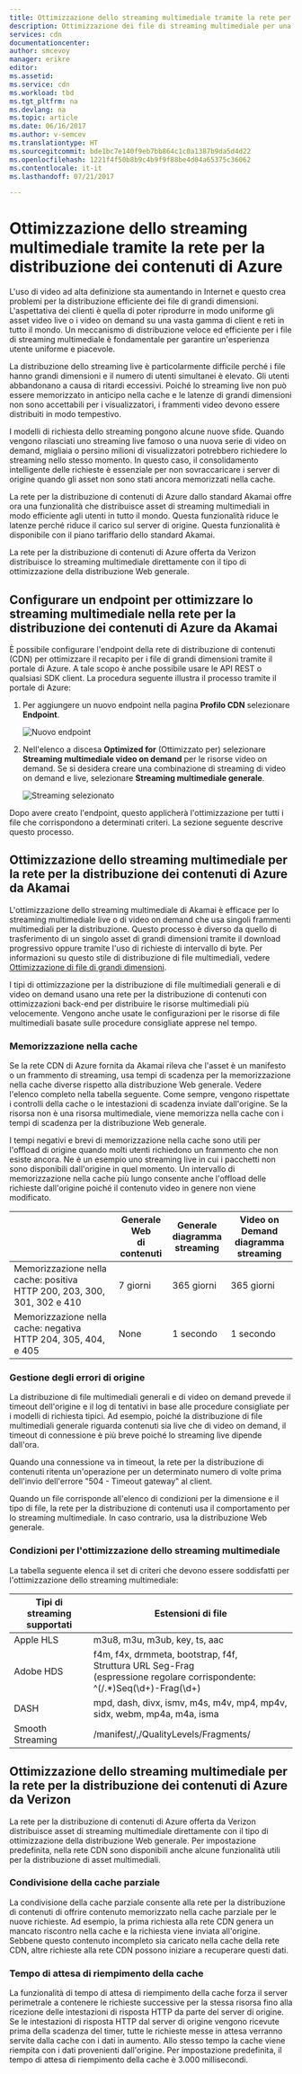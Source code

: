 ```yaml
---
title: Ottimizzazione dello streaming multimediale tramite la rete per la distribuzione dei contenuti di Azure
description: Ottimizzazione dei file di streaming multimediale per una distribuzione uniforme
services: cdn
documentationcenter: 
author: smcevoy
manager: erikre
editor: 
ms.assetid: 
ms.service: cdn
ms.workload: tbd
ms.tgt_pltfrm: na
ms.devlang: na
ms.topic: article
ms.date: 06/16/2017
ms.author: v-semcev
ms.translationtype: HT
ms.sourcegitcommit: bde1bc7e140f9eb7bb864c1c0a1387b9da5d4d22
ms.openlocfilehash: 1221f4f50b8b9c4b9f9f88be4d04a65375c36062
ms.contentlocale: it-it
ms.lasthandoff: 07/21/2017

---
```

# <a name="media-streaming-optimization-via-the-azure-content-delivery-network"></a>Ottimizzazione dello streaming multimediale tramite la rete per la distribuzione dei contenuti di Azure 
 
L'uso di video ad alta definizione sta aumentando in Internet e questo crea problemi per la distribuzione efficiente dei file di grandi dimensioni. L'aspettativa dei clienti è quella di poter riprodurre in modo uniforme gli asset video live o i video on demand su una vasta gamma di client e reti in tutto il mondo. Un meccanismo di distribuzione veloce ed efficiente per i file di streaming multimediale è fondamentale per garantire un'esperienza utente uniforme e piacevole.  

La distribuzione dello streaming live è particolarmente difficile perché i file hanno grandi dimensioni e il numero di utenti simultanei è elevato. Gli utenti abbandonano a causa di ritardi eccessivi. Poiché lo streaming live non può essere memorizzato in anticipo nella cache e le latenze di grandi dimensioni non sono accettabili per i visualizzatori, i frammenti video devono essere distribuiti in modo tempestivo. 

I modelli di richiesta dello streaming pongono alcune nuove sfide. Quando vengono rilasciati uno streaming live famoso o una nuova serie di video on demand, migliaia o persino milioni di visualizzatori potrebbero richiedere lo streaming nello stesso momento. In questo caso, il consolidamento intelligente delle richieste è essenziale per non sovraccaricare i server di origine quando gli asset non sono stati ancora memorizzati nella cache.
 
La rete per la distribuzione di contenuti di Azure dallo standard Akamai offre ora una funzionalità che distribuisce asset di streaming multimediali in modo efficiente agli utenti in tutto il mondo. Questa funzionalità riduce le latenze perché riduce il carico sul server di origine. Questa funzionalità è disponibile con il piano tariffario dello standard Akamai. 

La rete per la distribuzione di contenuti di Azure offerta da Verizon distribuisce lo streaming multimediale direttamente con il tipo di ottimizzazione della distribuzione Web generale.
 
## <a name="configure-an-endpoint-to-optimize-media-streaming-in-the-azure-content-delivery-network-from-akamai"></a>Configurare un endpoint per ottimizzare lo streaming multimediale nella rete per la distribuzione dei contenuti di Azure da Akamai
 
È possibile configurare l'endpoint della rete di distribuzione di contenuti (CDN) per ottimizzare il recapito per i file di grandi dimensioni tramite il portale di Azure. A tale scopo è anche possibile usare le API REST o qualsiasi SDK client. La procedura seguente illustra il processo tramite il portale di Azure:

1. Per aggiungere un nuovo endpoint nella pagina **Profilo CDN** selezionare **Endpoint**.
  
    ![Nuovo endpoint](./media/cdn-media-streaming-optimization/01_Adding.png)

2. Nell'elenco a discesa **Optimized for** (Ottimizzato per) selezionare **Streaming multimediale video on demand** per le risorse video on demand. Se si desidera creare una combinazione di streaming di video on demand e live, selezionare **Streaming multimediale generale**.

    ![Streaming selezionato](./media/cdn-media-streaming-optimization/02_Creating.png) 
 
Dopo avere creato l'endpoint, questo applicherà l'ottimizzazione per tutti i file che corrispondono a determinati criteri. La sezione seguente descrive questo processo. 
 
## <a name="media-streaming-optimizations-for-the-azure-content-delivery-network-from-akamai"></a>Ottimizzazione dello streaming multimediale per la rete per la distribuzione dei contenuti di Azure da Akamai
 
L'ottimizzazione dello streaming multimediale di Akamai è efficace per lo streaming multimediale live o di video on demand che usa singoli frammenti multimediali per la distribuzione. Questo processo è diverso da quello di trasferimento di un singolo asset di grandi dimensioni tramite il download progressivo oppure tramite l'uso di richieste di intervallo di byte. Per informazioni su questo stile di distribuzione di file multimediali, vedere [Ottimizzazione di file di grandi dimensioni](cdn-large-file-optimization.md).


I tipi di ottimizzazione per la distribuzione di file multimediali generali e di video on demand usano una rete per la distribuzione di contenuti con ottimizzazioni back-end per distribuire le risorse multimediali più velocemente. Vengono anche usate le configurazioni per le risorse di file multimediali basate sulle procedure consigliate apprese nel tempo.

### <a name="caching"></a>Memorizzazione nella cache

Se la rete CDN di Azure fornita da Akamai rileva che l'asset è un manifesto o un frammento di streaming, usa tempi di scadenza per la memorizzazione nella cache diverse rispetto alla distribuzione Web generale. Vedere l'elenco completo nella tabella seguente. Come sempre, vengono rispettate i controlli della cache o le intestazioni di scadenza inviate dall'origine. Se la risorsa non è una risorsa multimediale, viene memorizza nella cache con i tempi di scadenza per la distribuzione Web generale.

I tempi negativi e brevi di memorizzazione nella cache sono utili per l'offload di origine quando molti utenti richiedono un frammento che non esiste ancora. Ne è un esempio uno streaming live in cui i pacchetti non sono disponibili dall'origine in quel momento. Un intervallo di memorizzazione nella cache più lungo consente anche l'offload delle richieste dall'origine poiché il contenuto video in genere non viene modificato.
 

|    | Generale<br> Web<br>di contenuti | Generale<br> diagramma<br> streaming | Video on Demand <br>diagramma<br> streaming  
--- | --- | --- | ---
Memorizzazione nella cache: positiva <br> HTTP 200, 203, 300, <br> 301, 302 e 410 | 7 giorni |365 giorni | 365 giorni   
Memorizzazione nella cache: negativa <br> HTTP 204, 305, 404, <br> e 405 | None | 1 secondo | 1 secondo
 
### <a name="deal-with-origin-failure"></a>Gestione degli errori di origine  

La distribuzione di file multimediali generali e di video on demand prevede il timeout dell'origine e il log di tentativi in base alle procedure consigliate per i modelli di richiesta tipici. Ad esempio, poiché la distribuzione di file multimediali generale riguarda contenuti sia live che di video on demand, il timeout di connessione è più breve poiché lo streaming live dipende dall'ora.

Quando una connessione va in timeout, la rete per la distribuzione di contenuti ritenta un'operazione per un determinato numero di volte prima dell'invio dell'errore "504 - Timeout gateway" al client. 

Quando un file corrisponde all'elenco di condizioni per la dimensione e il tipo di file, la rete per la distribuzione di contenuti usa il comportamento per lo streaming multimediale. In caso contrario, usa la distribuzione Web generale.
   
### <a name="conditions-for-media-streaming-optimization"></a>Condizioni per l'ottimizzazione dello streaming multimediale 

La tabella seguente elenca il set di criteri che devono essere soddisfatti per l'ottimizzazione dello streaming multimediale: 
 
Tipi di streaming supportati | Estensioni di file  
--- | ---  
Apple HLS | m3u8, m3u, m3ub, key, ts, aac
Adobe HDS | f4m, f4x, drmmeta, bootstrap, f4f,<br>Struttura URL Seg-Frag <br> (espressione regolare corrispondente: ^(/.*)Seq(\d+)-Frag(\d+)
DASH | mpd, dash, divx, ismv, m4s, m4v, mp4, mp4v, <br> sidx, webm, mp4a, m4a, isma
Smooth Streaming | /manifest/,/QualityLevels/Fragments/
  

 
## <a name="media-streaming-optimizations-for-the-azure-content-delivery-network-from-verizon"></a>Ottimizzazione dello streaming multimediale per la rete per la distribuzione dei contenuti di Azure da Verizon

La rete per la distribuzione di contenuti di Azure offerta da Verizon distribuisce asset di streaming multimediale direttamente con il tipo di ottimizzazione della distribuzione Web generale. Per impostazione predefinita, nella rete CDN sono disponibili anche alcune funzionalità utili per la distribuzione di asset multimediali.

### <a name="partial-cache-sharing"></a>Condivisione della cache parziale

La condivisione della cache parziale consente alla rete per la distribuzione di contenuti di offrire contenuto memorizzato nella cache parziale per le nuove richieste. Ad esempio, la prima richiesta alla rete CDN genera un mancato riscontro nella cache e la richiesta viene inviata all'origine. Sebbene questo contenuto incompleto sia caricato nella cache della rete CDN, altre richieste alla rete CDN possono iniziare a recuperare questi dati. 

### <a name="cache-fill-wait-time"></a>Tempo di attesa di riempimento della cache

 La funzionalità di tempo di attesa di riempimento della cache forza il server perimetrale a contenere le richieste successive per la stessa risorsa fino alla ricezione delle intestazioni di risposta HTTP da parte del server di origine. Se le intestazioni di risposta HTTP dal server di origine vengono ricevute prima della scadenza del timer, tutte le richieste messe in attesa verranno servite dalla cache con i dati in aumento. Allo stesso tempo la cache viene riempita con i dati provenienti dall'origine. Per impostazione predefinita, il tempo di attesa di riempimento della cache è 3.000 millisecondi. 


